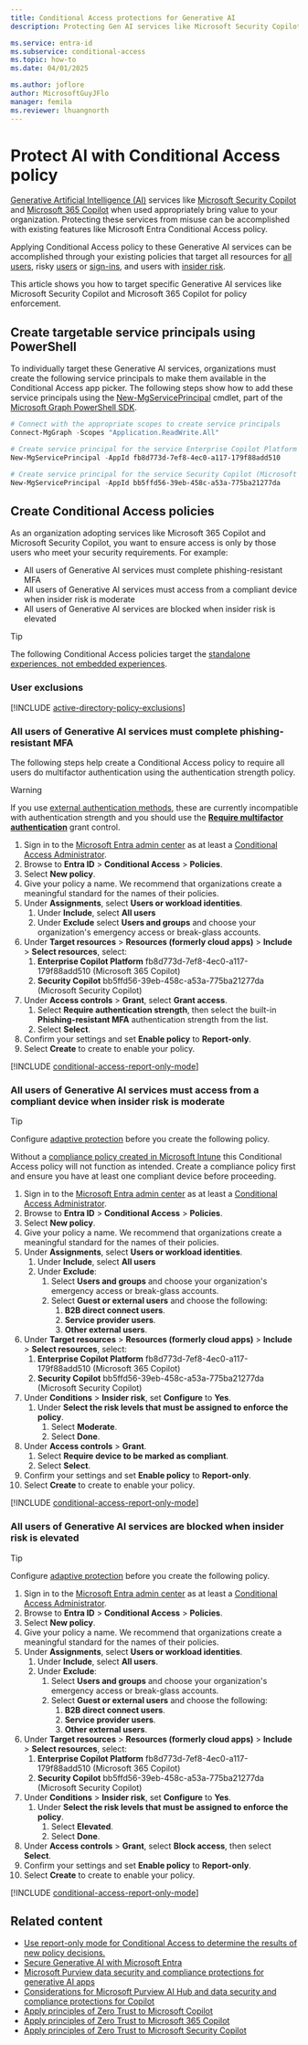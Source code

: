 ```yaml
---
title: Conditional Access protections for Generative AI
description: Protecting Gen AI services like Microsoft Security Copilot and Microsoft 365 Copilot with Conditional Access

ms.service: entra-id
ms.subservice: conditional-access
ms.topic: how-to
ms.date: 04/01/2025

ms.author: joflore
author: MicrosoftGuyJFlo
manager: femila
ms.reviewer: lhuangnorth
---
```

# Protect AI with Conditional Access policy

[Generative Artificial Intelligence (AI)](/ai/playbook/technology-guidance/generative-ai/) services like [Microsoft Security Copilot](/copilot/security/microsoft-security-copilot) and [Microsoft 365 Copilot](/copilot/microsoft-365/) when used appropriately bring value to your organization. Protecting these services from misuse can be accomplished with existing features like Microsoft Entra Conditional Access policy.

Applying Conditional Access policy to these Generative AI services can be accomplished through your existing policies that target all resources for [all users](policy-all-users-mfa-strength.md), risky [users](policy-risk-based-user.md) or [sign-ins](policy-risk-based-sign-in.md), and users with [insider risk](policy-risk-based-insider-block.md). 

This article shows you how to target specific Generative AI services like Microsoft Security Copilot and Microsoft 365 Copilot for policy enforcement.

## Create targetable service principals using PowerShell

To individually target these Generative AI services, organizations must create the following service principals to make them available in the Conditional Access app picker. The following steps show how to add these service principals using the [New-MgServicePrincipal](/powershell/module/microsoft.graph.applications/new-mgserviceprincipal) cmdlet, part of the [Microsoft Graph PowerShell SDK](/powershell/microsoftgraph/installation).

```PowerShell
# Connect with the appropriate scopes to create service principals
Connect-MgGraph -Scopes "Application.ReadWrite.All"

# Create service principal for the service Enterprise Copilot Platform (Microsoft 365 Copilot)
New-MgServicePrincipal -AppId fb8d773d-7ef8-4ec0-a117-179f88add510

# Create service principal for the service Security Copilot (Microsoft Security Copilot) 
New-MgServicePrincipal -AppId bb5ffd56-39eb-458c-a53a-775ba21277da
```

## Create Conditional Access policies

As an organization adopting services like Microsoft 365 Copilot and Microsoft Security Copilot, you want to ensure access is only by those users who meet your security requirements. For example:

- All users of Generative AI services must complete phishing-resistant MFA
- All users of Generative AI services must access from a compliant device when insider risk is moderate
- All users of Generative AI services are blocked when insider risk is elevated 

> [!TIP]
> The following Conditional Access policies target the [standalone experiences, not embedded experiences](/copilot/security/experiences-security-copilot#standalone-and-embedded-experiences).

### User exclusions
[!INCLUDE [active-directory-policy-exclusions](~/includes/entra-policy-exclude-user.md)]

### All users of Generative AI services must complete phishing-resistant MFA

The following steps help create a Conditional Access policy to require all users do multifactor authentication using the authentication strength policy.

> [!WARNING]
> If you use [external authentication methods](/entra/identity/authentication/how-to-authentication-external-method-manage), these are currently incompatible with authentication strength and you should use the **[Require multifactor authentication](concept-conditional-access-grant.md#require-multifactor-authentication)** grant control.

1. Sign in to the [Microsoft Entra admin center](https://entra.microsoft.com) as at least a [Conditional Access Administrator](../role-based-access-control/permissions-reference.md#conditional-access-administrator).
1. Browse to **Entra ID** > **Conditional Access** > **Policies**.
1. Select **New policy**.
1. Give your policy a name. We recommend that organizations create a meaningful standard for the names of their policies.
1. Under **Assignments**, select **Users or workload identities**.
   1. Under **Include**, select **All users**
   1. Under **Exclude** select **Users and groups** and choose your organization's emergency access or break-glass accounts.
1. Under **Target resources** > **Resources (formerly cloud apps)** > **Include** > **Select resources**, select:
   1. **Enterprise Copilot Platform** fb8d773d-7ef8-4ec0-a117-179f88add510 (Microsoft 365 Copilot)
   1. **Security Copilot** bb5ffd56-39eb-458c-a53a-775ba21277da (Microsoft Security Copilot)
1. Under **Access controls** > **Grant**, select **Grant access**.
   1. Select **Require authentication strength**, then select the built-in **Phishing-resistant MFA** authentication strength from the list.
   1. Select **Select**.
1. Confirm your settings and set **Enable policy** to **Report-only**.
1. Select **Create** to create to enable your policy.

[!INCLUDE [conditional-access-report-only-mode](../../includes/conditional-access-report-only-mode.md)]

### All users of Generative AI services must access from a compliant device when insider risk is moderate

> [!TIP]
> Configure [adaptive protection](/purview/insider-risk-management-adaptive-protection) before you create the following policy.
> 
> Without a [compliance policy created in Microsoft Intune](/mem/intune/protect/create-compliance-policy) this Conditional Access policy will not function as intended. Create a compliance policy first and ensure you have at least one compliant device before proceeding.

1. Sign in to the [Microsoft Entra admin center](https://entra.microsoft.com) as at least a [Conditional Access Administrator](../role-based-access-control/permissions-reference.md#conditional-access-administrator).
1. Browse to **Entra ID** > **Conditional Access** > **Policies**.
1. Select **New policy**.
1. Give your policy a name. We recommend that organizations create a meaningful standard for the names of their policies.
1. Under **Assignments**, select **Users or workload identities**.
   1. Under **Include**, select **All users**
   1. Under **Exclude**:
      1. Select **Users and groups** and choose your organization's emergency access or break-glass accounts. 
      1. Select **Guest or external users** and choose the following:
         1. **B2B direct connect users**.
         1. **Service provider users**.
         1. **Other external users**.
1. Under **Target resources** > **Resources (formerly cloud apps)** > **Include** > **Select resources**, select:
   1. **Enterprise Copilot Platform** fb8d773d-7ef8-4ec0-a117-179f88add510 (Microsoft 365 Copilot)
   1. **Security Copilot** bb5ffd56-39eb-458c-a53a-775ba21277da (Microsoft Security Copilot)
1. Under **Conditions** > **Insider risk**, set **Configure** to **Yes**. 
   1. Under **Select the risk levels that must be assigned to enforce the policy**. 
      1. Select **Moderate**.
      1. Select **Done**.
1. Under **Access controls** > **Grant**.
   1. Select **Require device to be marked as compliant**.
   1. Select **Select**.
1. Confirm your settings and set **Enable policy** to **Report-only**.
1. Select **Create** to create to enable your policy.

[!INCLUDE [conditional-access-report-only-mode](../../includes/conditional-access-report-only-mode.md)]

### All users of Generative AI services are blocked when insider risk is elevated 

> [!TIP]
> Configure [adaptive protection](/purview/insider-risk-management-adaptive-protection) before you create the following policy.

1. Sign in to the [Microsoft Entra admin center](https://entra.microsoft.com) as at least a [Conditional Access Administrator](../role-based-access-control/permissions-reference.md#conditional-access-administrator).
1. Browse to **Entra ID** > **Conditional Access** > **Policies**.
1. Select **New policy**.
1. Give your policy a name. We recommend that organizations create a meaningful standard for the names of their policies.
1. Under **Assignments**, select **Users or workload identities**.
   1. Under **Include**, select **All users**.
   1. Under **Exclude**:
      1. Select **Users and groups** and choose your organization's emergency access or break-glass accounts. 
      1. Select **Guest or external users** and choose the following:
         1. **B2B direct connect users**.
         1. **Service provider users**.
         1. **Other external users**.
1. Under **Target resources** > **Resources (formerly cloud apps)** > **Include** > **Select resources**, select:
   1. **Enterprise Copilot Platform** fb8d773d-7ef8-4ec0-a117-179f88add510 (Microsoft 365 Copilot)
   1. **Security Copilot** bb5ffd56-39eb-458c-a53a-775ba21277da (Microsoft Security Copilot)
1. Under **Conditions** > **Insider risk**, set **Configure** to **Yes**. 
   1. Under **Select the risk levels that must be assigned to enforce the policy**. 
      1. Select **Elevated**.
      1. Select **Done**.
1. Under **Access controls** > **Grant**, select **Block access**, then select **Select**.
1. Confirm your settings and set **Enable policy** to **Report-only**.
1. Select **Create** to create to enable your policy.

[!INCLUDE [conditional-access-report-only-mode](../../includes/conditional-access-report-only-mode.md)]

## Related content

- [Use report-only mode for Conditional Access to determine the results of new policy decisions.](concept-conditional-access-report-only.md)
- [Secure Generative AI with Microsoft Entra](../../architecture/secure-generative-ai.md)
- [Microsoft Purview data security and compliance protections for generative AI apps](/purview/ai-microsoft-purview)
- [Considerations for Microsoft Purview AI Hub and data security and compliance protections for Copilot](/purview/ai-microsoft-purview-considerations)
- [Apply principles of Zero Trust to Microsoft Copilot](/security/zero-trust/copilots/zero-trust-microsoft-copilot)
- [Apply principles of Zero Trust to Microsoft 365 Copilot](/security/zero-trust/copilots/zero-trust-microsoft-365-copilot#step-2-deploy-or-validate-your-identity-and-access-policies)
- [Apply principles of Zero Trust to Microsoft Security Copilot](/security/zero-trust/copilots/zero-trust-microsoft-copilot-for-security)
